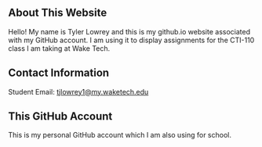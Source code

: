 ## About This Website
Hello! My name is Tyler Lowrey and this is my github.io website associated with my GitHub account. I am using it to display assignments for the CTI-110 class I am taking at Wake Tech.

## Contact Information
Student Email: tjlowrey1@my.waketech.edu

## This GitHub Account
This is my personal GitHub account which I am also using for school.

